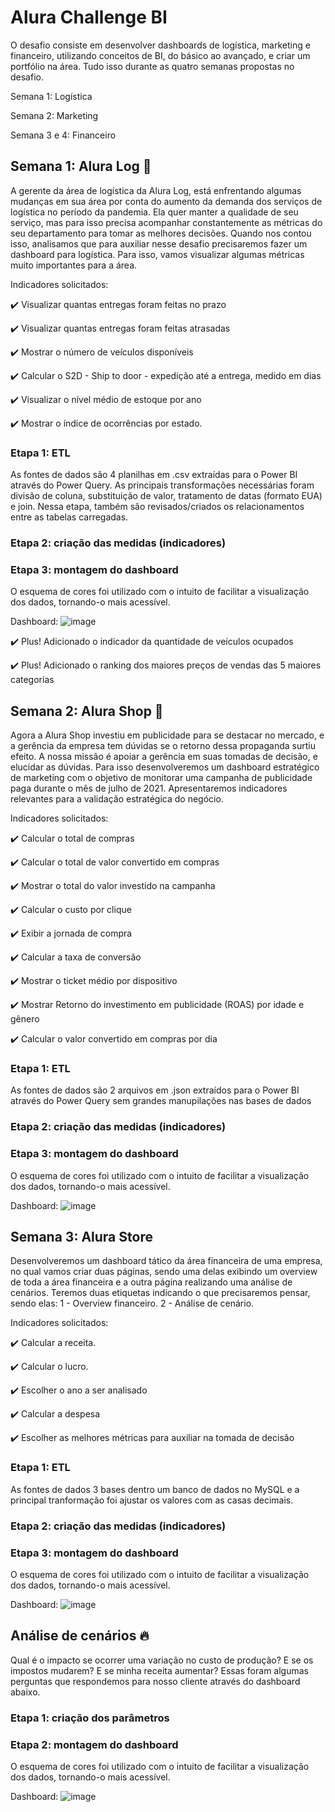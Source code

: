 # Alura Challenge BI
O desafio consiste em desenvolver dashboards de logística, marketing e financeiro, utilizando conceitos de BI, do básico ao avançado, e criar um portfólio na área. Tudo isso durante as quatro semanas propostas no desafio.

Semana 1: Logística

Semana 2: Marketing

Semana 3 e 4: Financeiro

## Semana 1: Alura Log 🚚

A gerente da área de logística da Alura Log, está enfrentando algumas mudanças em sua área por conta do aumento da demanda dos serviços de logística no período da pandemia. Ela quer manter a qualidade de seu serviço, mas para isso precisa acompanhar constantemente as métricas do seu departamento para tomar as melhores decisões. Quando nos contou isso, analisamos que para auxiliar nesse desafio precisaremos fazer um dashboard para logística. Para isso, vamos visualizar algumas métricas muito importantes para a área.

Indicadores solicitados:

✔️ Visualizar quantas entregas foram feitas no prazo

✔️ Visualizar quantas entregas foram feitas atrasadas

✔️ Mostrar o número de veículos disponíveis

✔️ Calcular o S2D - Ship to door - expedição até a entrega, medido em dias

✔️ Visualizar o nível médio de estoque por ano

✔️ Mostrar o índice de ocorrências por estado.

### Etapa 1: ETL
As fontes de dados são 4 planilhas em .csv extraídas para o Power BI através do Power Query. As principais transformações necessárias foram divisão de coluna, substituição de valor, tratamento de datas (formato EUA) e join. Nessa etapa, também são revisados/criados os relacionamentos entre as tabelas carregadas.

### Etapa 2: criação das medidas (indicadores)

### Etapa 3: montagem do dashboard
O esquema de cores foi utilizado com o intuito de facilitar a visualização dos dados, tornando-o mais acessível.

Dashboard:
![image](https://user-images.githubusercontent.com/78048771/135943028-0a77609c-4b83-4ec5-9204-86b4731b51db.png)


✔️ Plus! Adicionado o indicador da quantidade de veículos ocupados

✔️ Plus! Adicionado o ranking dos maiores preços de vendas das 5 maiores categorias


## Semana 2: Alura Shop 🛒

Agora a Alura Shop investiu em publicidade para se destacar no mercado, e a gerência da empresa tem dúvidas se o retorno dessa propaganda surtiu efeito. A nossa missão é apoiar a gerência em suas tomadas de decisão, e elucidar as dúvidas. Para isso desenvolveremos um dashboard estratégico de marketing com o objetivo de monitorar uma campanha de publicidade paga durante o mês de julho de 2021. Apresentaremos indicadores relevantes para a validação estratégica do negócio.

Indicadores solicitados:

✔️ Calcular o total de compras

✔️ Calcular o total de valor convertido em compras

✔️ Mostrar o total do valor investido na campanha

✔️ Calcular o custo por clique

✔️ Exibir a jornada de compra

✔️ Calcular a taxa de conversão

✔️ Mostrar o ticket médio por dispositivo

✔️ Mostrar Retorno do investimento em publicidade (ROAS) por idade e gênero

✔️ Calcular o valor convertido em compras por dia

### Etapa 1: ETL
As fontes de dados são 2 arquivos em .json extraídos para o Power BI através do Power Query sem grandes manupilações nas bases de dados

### Etapa 2: criação das medidas (indicadores)

### Etapa 3: montagem do dashboard
O esquema de cores foi utilizado com o intuito de facilitar a visualização dos dados, tornando-o mais acessível.

Dashboard:
![image](https://user-images.githubusercontent.com/78048771/135943106-83af7f04-e042-4eae-805a-d3476d99da97.png)


## Semana 3: Alura Store

Desenvolveremos um dashboard tático da área financeira de uma empresa, no qual vamos criar duas páginas, sendo uma delas exibindo um overview de toda a área financeira e a outra página realizando uma análise de cenários.
Teremos duas etiquetas indicando o que precisaremos pensar, sendo elas:
1 - Overview financeiro.
2 - Análise de cenário.

Indicadores solicitados:

✔️ Calcular a receita.

✔️ Calcular o lucro.

✔️ Escolher o ano a ser analisado

✔️ Calcular a despesa

✔️ Escolher as melhores métricas para auxiliar na tomada de decisão

### Etapa 1: ETL
As fontes de dados 3 bases dentro um banco de dados no MySQL e a principal tranformação foi ajustar os valores com as casas decimais.

### Etapa 2: criação das medidas (indicadores)

### Etapa 3: montagem do dashboard
O esquema de cores foi utilizado com o intuito de facilitar a visualização dos dados, tornando-o mais acessível.

Dashboard:
![image](https://user-images.githubusercontent.com/78048771/135943202-8495dabc-9874-40f6-81df-937d1a9ba7ba.png)


## Análise de cenários 🔥
Qual é o impacto se ocorrer uma variação no custo de produção? E se os impostos mudarem? E se minha receita aumentar? Essas foram algumas perguntas que respondemos para nosso cliente através do dashboard abaixo.

### Etapa 1: criação dos parâmetros

### Etapa 2: montagem do dashboard
O esquema de cores foi utilizado com o intuito de facilitar a visualização dos dados, tornando-o mais acessível.

Dashboard:
![image](https://user-images.githubusercontent.com/78048771/135943342-b1f3c974-027b-4fe5-8d0a-3456a7b1ddcd.png)


